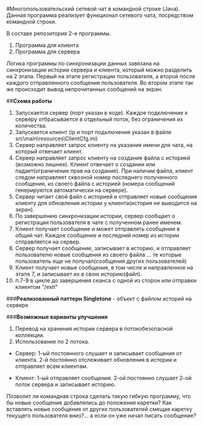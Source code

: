 #Многопользовательский сетевой чат в командной строке (Java).
Данная программа реализует функционал сетевого чата, посредством командной строки.

В составе репозитория 2-е программы. 
1. Программа для клиента
2. Программа для сервера

Логика программы по синхронизации данных завязана на синхронизации истории сервера и клиента, который можно разделить на 2 этапа.
Первый на этапе регистрации пользователя, а второй после каждого отправленного сообщения пользователя.
Во втором этапе так же происходит вывод непрочитанных сообщений на экран.

##**Схема работы**
1. Запускается сервер (порт указан в коде). Каждое подключение к серверу отбрасывается в отдельный поток, без ограничения их количества.
2. Запускается клиент (ip и порт подключения указан в файле src\main\resources\ClientCfg.ini)
3. Сервер направляет запрос клиенту на указания имени для чата, на который отвечает клиент.
4. Сервер направляет запрос клиенту на создание файла с историей (возможно лишнее). Клиент отвечает о создании или падает(ограничение прав на создание). При наличии файла, клиент следом направляет сквозной номер последнего полученного сообщения, из своего файла с историей (номера сообщений генерируются автоматически на сервере).
5. Сервер читает свой файл с историей и отправляет новые сообщения клиенту для обновления истории у клиента(история не выводится на экран).
6. По завершению синхронизации истории, сервер сообщает о регистрации пользователя в чате с полученном ранее именем.
7. Клиент получает сообщение и может отправлять сообщения в общий чат. Каждое сообщение и последний номер из истории отправляется на сервер.
8. Сервер получает сообщение, записывает в историю, и отправляет пользователю новые сообщения из своего файла ... те которые пользователь еще не получал(сообщения других пользователей)
9. Клиент получает новые сообщения, в том числе и направленное на этапе 7, и записывает их в свою историю(файл).
10. п.7-9 в цикле до завершения сеанса с одной из сторон или отправки клиентом "/exit"

###**Реализованный паттерн**
**Singletone** - объект с файлом историй на сервере

###**Возможные варианты улучшения**
1. Перевод на хранения истории сервера в потокобезопасной коллекции.
2. Использование по 2 потока. 

* Сервер: 1-ый постоянного слушает и записывает сообщения от клиента. 2-й постоянно отслеживает обновления в истории и отправляет всем клиентам. 

* Клиент: 1-ый отправляет сообщения. 2-ой постоянно слушает 2-ой поток сервера и записывает историю.

Позволит ли командная строка сделать такую гибкую программу, что бы новые сообщение добавлялись до положения каретки? Как вставлять новые сообщения от других пользователей смещая каретку текущего пользователя вниз?... а если он уже начал писать сообщение?  